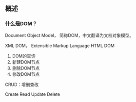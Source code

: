 ## 概述

### 什么是DOM？

Document Object Model， 简称DOM，中文翻译为文档对象模型。

XML DOM， Extensible Markup Language
HTML DOM

1. DOM的查询
2. 新建DOM节点
3. 删除DOM节点
4. 修改DOM节点

CRUD：增删查改

Create Read Update Delete